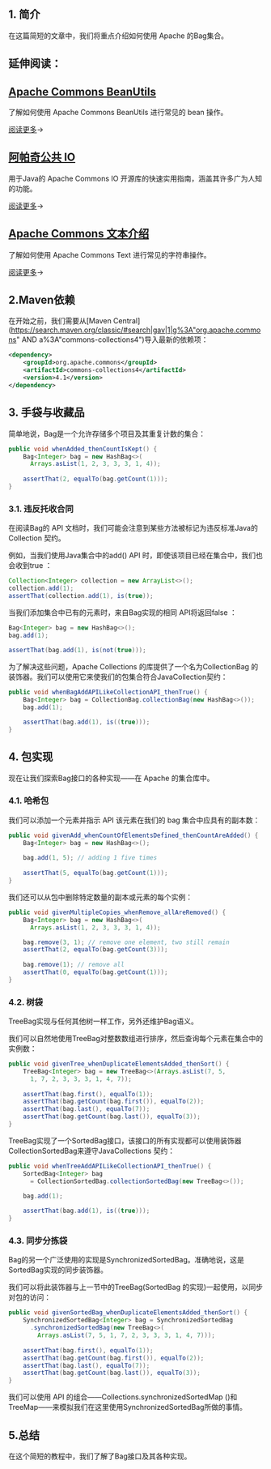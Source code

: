 ## 1. 简介

在这篇简短的文章中，我们将重点介绍如何使用 Apache 的Bag集合。

## 延伸阅读：

## [Apache Commons BeanUtils](https://www.baeldung.com/apache-commons-beanutils)

了解如何使用 Apache Commons BeanUtils 进行常见的 bean 操作。

[阅读更多](https://www.baeldung.com/apache-commons-beanutils)→

## [阿帕奇公共 IO](https://www.baeldung.com/apache-commons-io)

用于Java的 Apache Commons IO 开源库的快速实用指南，涵盖其许多广为人知的功能。

[阅读更多](https://www.baeldung.com/apache-commons-io)→

## [Apache Commons 文本介绍](https://www.baeldung.com/java-apache-commons-text)

了解如何使用 Apache Commons Text 进行常见的字符串操作。

[阅读更多](https://www.baeldung.com/java-apache-commons-text)→

## 2.Maven依赖

在开始之前，我们需要从[Maven Central](https://search.maven.org/classic/#search|gav|1|g%3A"org.apache.commons" AND a%3A"commons-collections4")导入最新的依赖项：

```xml
<dependency>
    <groupId>org.apache.commons</groupId>
    <artifactId>commons-collections4</artifactId>
    <version>4.1</version>
</dependency>
```

## 3. 手袋与收藏品

简单地说，Bag是一个允许存储多个项目及其重复计数的集合：

```java
public void whenAdded_thenCountIsKept() {
    Bag<Integer> bag = new HashBag<>(
      Arrays.asList(1, 2, 3, 3, 3, 1, 4));
        
    assertThat(2, equalTo(bag.getCount(1)));
}

```

### 3.1. 违反托收合同

在阅读Bag的 API 文档时，我们可能会注意到某些方法被标记为违反标准Java的 Collection 契约。

例如，当我们使用Java集合中的add() API 时，即使该项目已经在集合中，我们也会收到true ：

```java
Collection<Integer> collection = new ArrayList<>();
collection.add(1);
assertThat(collection.add(1), is(true));
```

当我们添加集合中已有的元素时，来自Bag实现的相同 API将返回false ：

```java
Bag<Integer> bag = new HashBag<>();
bag.add(1);
 
assertThat(bag.add(1), is(not(true)));
```

为了解决这些问题，Apache Collections 的库提供了一个名为CollectionBag 的装饰器。我们可以使用它来使我们的包集合符合JavaCollection契约：

```java
public void whenBagAddAPILikeCollectionAPI_thenTrue() {
    Bag<Integer> bag = CollectionBag.collectionBag(new HashBag<>());
    bag.add(1);

    assertThat(bag.add(1), is((true)));
}
```

## 4. 包实现

现在让我们探索Bag接口的各种实现——在 Apache 的集合库中。

### 4.1. 哈希包

我们可以添加一个元素并指示 API 该元素在我们的 bag 集合中应具有的副本数：

```java
public void givenAdd_whenCountOfElementsDefined_thenCountAreAdded() {
    Bag<Integer> bag = new HashBag<>();
	
    bag.add(1, 5); // adding 1 five times
 
    assertThat(5, equalTo(bag.getCount(1)));
}
```

我们还可以从包中删除特定数量的副本或元素的每个实例：

```java
public void givenMultipleCopies_whenRemove_allAreRemoved() {
    Bag<Integer> bag = new HashBag<>(
      Arrays.asList(1, 2, 3, 3, 3, 1, 4));

    bag.remove(3, 1); // remove one element, two still remain
    assertThat(2, equalTo(bag.getCount(3)));
	
    bag.remove(1); // remove all
    assertThat(0, equalTo(bag.getCount(1)));
}
```

### 4.2. 树袋

TreeBag实现与任何其他树一样工作，另外还维护Bag语义。

我们可以自然地使用TreeBag对整数数组进行排序，然后查询每个元素在集合中的实例数：

```java
public void givenTree_whenDuplicateElementsAdded_thenSort() {
    TreeBag<Integer> bag = new TreeBag<>(Arrays.asList(7, 5,
      1, 7, 2, 3, 3, 3, 1, 4, 7));
    
    assertThat(bag.first(), equalTo(1));
    assertThat(bag.getCount(bag.first()), equalTo(2));
    assertThat(bag.last(), equalTo(7));
    assertThat(bag.getCount(bag.last()), equalTo(3));
}
```

TreeBag实现了一个SortedBag接口，该接口的所有实现都可以使用装饰器CollectionSortedBag来遵守JavaCollections 契约：

```java
public void whenTreeAddAPILikeCollectionAPI_thenTrue() {
    SortedBag<Integer> bag 
      = CollectionSortedBag.collectionSortedBag(new TreeBag<>());

    bag.add(1);
 
    assertThat(bag.add(1), is((true)));
}
```

### 4.3. 同步分拣袋

Bag的另一个广泛使用的实现是SynchronizedSortedBag。准确地说，这是SortedBag实现的同步装饰器。

我们可以将此装饰器与上一节中的TreeBag(SortedBag 的实现)一起使用，以同步对包的访问：

```java
public void givenSortedBag_whenDuplicateElementsAdded_thenSort() {
    SynchronizedSortedBag<Integer> bag = SynchronizedSortedBag
      .synchronizedSortedBag(new TreeBag<>(
        Arrays.asList(7, 5, 1, 7, 2, 3, 3, 3, 1, 4, 7)));
    
    assertThat(bag.first(), equalTo(1));
    assertThat(bag.getCount(bag.first()), equalTo(2));
    assertThat(bag.last(), equalTo(7));
    assertThat(bag.getCount(bag.last()), equalTo(3));
}
```

我们可以使用 API 的组合——Collections.synchronizedSortedMap ()和TreeMap——来模拟我们在这里使用SynchronizedSortedBag所做的事情。

## 5.总结

在这个简短的教程中，我们了解了Bag接口及其各种实现。